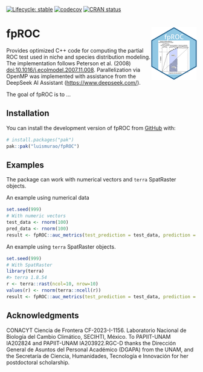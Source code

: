 
<!-- README.md is generated from README.Rmd. Please edit that file -->

<!-- badges: start -->

[![Lifecycle:
stable](https://img.shields.io/badge/lifecycle-stable-brightgreen.svg)](https://lifecycle.r-lib.org/articles/stages.html#stable)
[![codecov](https://codecov.io/gh/luismurao/fpROC/graph/badge.svg?token=22EZE5M06M)](https://app.codecov.io/gh/luismurao/fpROC)
[![CRAN
status](https://www.r-pkg.org/badges/version/fpROC)](https://CRAN.R-project.org/package=fpROC)
<!-- badges: end -->

# fpROC <a href="https://luismurao.github.io/fpROC/"><img src="man/figures/logo.png" align="right" height="139" /></a>

Provides optimized C++ code for computing the partial ROC test used in
niche and species distribution modeling. The implementation follows
Peterson et al. (2008) <doi:10.1016/j.ecolmodel.2007.11.008>.
Parallelization via OpenMP was implemented with assistance from the
DeepSeek AI Assistant (<https://www.deepseek.com/>).

The goal of fpROC is to …

## Installation

You can install the development version of fpROC from
[GitHub](https://github.com/) with:

``` r
# install.packages("pak")
pak::pak("luismurao/fpROC")
```

## Examples

The package can work with numerical vectors and `terra` SpatRaster
objects.

An example using numerical data

``` r
set.seed(999)
# With numeric vectors
test_data <- rnorm(100)
pred_data <- rnorm(100)
result <- fpROC::auc_metrics(test_prediction = test_data, prediction = pred_data)
```

An example using `terra` SpatRaster objects.

``` r
set.seed(999)
# With SpatRaster
library(terra)
#> terra 1.8.54
r <- terra::rast(ncol=10, nrow=10)
values(r) <- rnorm(terra::ncell(r))
result <- fpROC::auc_metrics(test_prediction = test_data, prediction = r)
```

## Acknowledgments

CONACYT Ciencia de Frontera CF-2023-I-1156. Laboratorio Nacional de
Biología del Cambio Climático, SECIHTI, México. To PAPIIT-UNAM IA202824
and PAPIIT-UNAM IA203922.RGC-D thanks the Dirección General de Asuntos
del Personal Académico (DGAPA) from the UNAM, and the Secretaría de
Ciencia, Humanidades, Tecnología e Innovación for her postdoctoral
scholarship.
